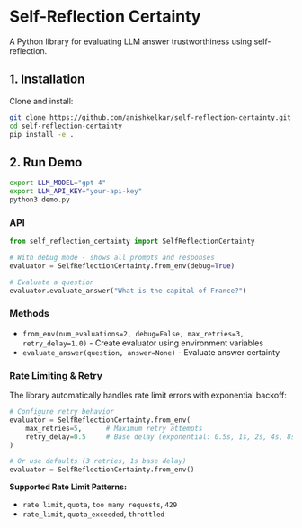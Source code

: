# Self-Reflection Certainty

A Python library for evaluating LLM answer trustworthiness using self-reflection.

## 1. Installation

Clone and install:

```bash
git clone https://github.com/anishkelkar/self-reflection-certainty.git
cd self-reflection-certainty
pip install -e .
```

## 2. Run Demo

```bash
export LLM_MODEL="gpt-4"
export LLM_API_KEY="your-api-key"
python3 demo.py
```


### API

```python
from self_reflection_certainty import SelfReflectionCertainty

# With debug mode - shows all prompts and responses
evaluator = SelfReflectionCertainty.from_env(debug=True)

# Evaluate a question
evaluator.evaluate_answer("What is the capital of France?")
```

### Methods

- `from_env(num_evaluations=2, debug=False, max_retries=3, retry_delay=1.0)` - Create evaluator using environment variables
- `evaluate_answer(question, answer=None)` - Evaluate answer certainty

### Rate Limiting & Retry

The library automatically handles rate limit errors with exponential backoff:

```python
# Configure retry behavior
evaluator = SelfReflectionCertainty.from_env(
    max_retries=5,      # Maximum retry attempts
    retry_delay=0.5     # Base delay (exponential: 0.5s, 1s, 2s, 4s, 8s)
)

# Or use defaults (3 retries, 1s base delay)
evaluator = SelfReflectionCertainty.from_env()
```

**Supported Rate Limit Patterns:**
- `rate limit`, `quota`, `too many requests`, `429`
- `rate_limit`, `quota_exceeded`, `throttled`

